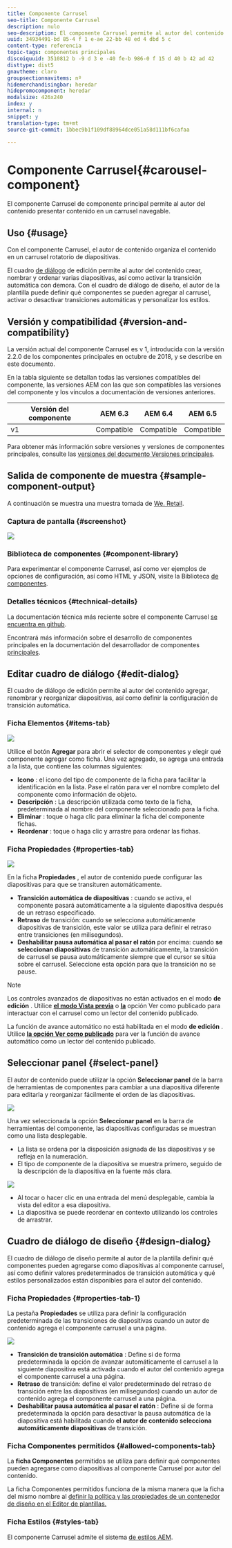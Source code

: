 ```yaml
---
title: Componente Carrusel
seo-title: Componente Carrusel
description: nulo
seo-description: El componente Carrusel permite al autor del contenido presentar contenido en un carrusel rotatorio.
uuid: 34934491-bd 85-4 f 1 e-ae 22-bb 48 ed 4 dbd 5 c
content-type: referencia
topic-tags: componentes principales
discoiquuid: 3510812 b -9 d 3 e -40 fe-b 986-0 f 15 d 40 b 42 ad 42
disttype: dist5
gnavtheme: claro
groupsectionnavitems: nº
hidemerchandisingbar: heredar
hidepromocomponent: heredar
modalsize: 426x240
index: y
internal: n
snippet: y
translation-type: tm+mt
source-git-commit: 1bbec9b1f109df88964dce051a58d111bf6cafaa

---
```



# Componente Carrusel{#carousel-component}

El componente Carrusel de componente principal permite al autor del contenido presentar contenido en un carrusel navegable.

## Uso {#usage}

Con el componente Carrusel, el autor de contenido organiza el contenido en un carrusel rotatorio de diapositivas.

El cuadro [de diálogo](#edit-dialog) de edición permite al autor del contenido crear, nombrar y ordenar varias diapositivas, así como activar la transición automática con demora. Con el cuadro de diálogo [](#design-dialog)de diseño, el autor de la plantilla puede definir qué componentes se pueden agregar al carrusel, activar o desactivar transiciones automáticas y personalizar los estilos.

## Versión y compatibilidad {#version-and-compatibility}

La versión actual del componente Carrusel es v 1, introducida con la versión 2.2.0 de los componentes principales en octubre de 2018, y se describe en este documento.

En la tabla siguiente se detallan todas las versiones compatibles del componente, las versiones AEM con las que son compatibles las versiones del componente y los vínculos a documentación de versiones anteriores.

| Versión del componente | AEM 6.3 | AEM 6.4 | AEM 6.5 |
|--- |--- |--- |--- |
| v1 | Compatible | Compatible | Compatible |

Para obtener más información sobre versiones y versiones de componentes principales, consulte las [versiones del documento Versiones principales](versions.md).

## Salida de componente de muestra {#sample-component-output}

A continuación se muestra una muestra tomada de [We. Retail](https://helpx.adobe.com/experience-manager/6-5/sites/developing/using/we-retail.html).

### Captura de pantalla {#screenshot}

![](assets/screenshot_2018-11-28at140433.png)

### Biblioteca de componentes {#component-library}

Para experimentar el componente Carrusel, así como ver ejemplos de opciones de configuración, así como HTML y JSON, visite la Biblioteca [de componentes](http://opensource.adobe.com/aem-core-wcm-components/library/carousel.html).

### Detalles técnicos {#technical-details}

La documentación técnica más reciente sobre el componente Carrusel [se encuentra en github](https://github.com/adobe/aem-core-wcm-components/blob/master/content/src/content/jcr_root/apps/core/wcm/components/carousel/v1/carousel).

Encontrará más información sobre el desarrollo de componentes principales en la documentación del desarrollador de componentes [principales](developing.md).

## Editar cuadro de diálogo {#edit-dialog}

El cuadro de diálogo de edición permite al autor del contenido agregar, renombrar y reorganizar diapositivas, así como definir la configuración de transición automática.

### Ficha Elementos {#items-tab}

![](assets/screenshot_2018-10-12at102451.png)

Utilice el botón **Agregar** para abrir el selector de componentes y elegir qué componente agregar como ficha. Una vez agregado, se agrega una entrada a la lista, que contiene las columnas siguientes:

* **Icono** : el icono del tipo de componente de la ficha para facilitar la identificación en la lista. Pase el ratón para ver el nombre completo del componente como información de objeto.
* **Descripción** : La descripción utilizada como texto de la ficha, predeterminada al nombre del componente seleccionado para la ficha.
* **Eliminar** : toque o haga clic para eliminar la ficha del componente fichas.
* **Reordenar** : toque o haga clic y arrastre para ordenar las fichas.

### Ficha Propiedades {#properties-tab}

![](assets/screenshot_2018-11-28at141054.png)

En la ficha **Propiedades** , el autor de contenido puede configurar las diapositivas para que se transituren automáticamente.

* **Transición automática de diapositivas** : cuando se activa, el componente pasará automáticamente a la siguiente diapositiva después de un retraso especificado.
* **Retraso** de transición: cuando se selecciona automáticamente diapositivas de transición, este valor se utiliza para definir el retraso entre transiciones (en milisegundos).
* **Deshabilitar pausa automática al pasar el ratón** por encima: cuando **se seleccionan diapositivas** de transición automáticamente, la transición de carrusel se pausa automáticamente siempre que el cursor se sitúa sobre el carrusel. Seleccione esta opción para que la transición no se pause.

>[!NOTE]
>
>Los controles avanzados de diapositivas no están activados en el modo **de edición** . Utilice [**el modo Vista previa**](https://helpx.adobe.com/experience-manager/6-5/sites/authoring/using/editing-content.html) o **[la](https://helpx.adobe.com/experience-manager/6-5/sites/authoring/using/editing-content.html)** opción Ver como publicado para interactuar con el carrusel como un lector del contenido publicado.
>
>La función de avance automático no está habilitada en el modo **de edición** . Utilice **[la opción Ver como publicado](https://helpx.adobe.com/experience-manager/6-5/sites/authoring/using/editing-content.html)** para ver la función de avance automático como un lector del contenido publicado.

## Seleccionar panel {#select-panel}

El autor de contenido puede utilizar la opción **Seleccionar panel** de la barra de herramientas de componentes para cambiar a una diapositiva diferente para editarla y reorganizar fácilmente el orden de las diapositivas.

![](assets/screenshot_2018-10-11at165417.png)

Una vez seleccionada la opción **Seleccionar panel** en la barra de herramientas del componente, las diapositivas configuradas se muestran como una lista desplegable.

* La lista se ordena por la disposición asignada de las diapositivas y se refleja en la numeración.
* El tipo de componente de la diapositiva se muestra primero, seguido de la descripción de la diapositiva en la fuente más clara.

![](assets/opera_snapshot_2018-11-28141537localhost.png)

* Al tocar o hacer clic en una entrada del menú desplegable, cambia la vista del editor a esa diapositiva.
* La diapositiva se puede reordenar en contexto utilizando los controles de arrastrar.

## Cuadro de diálogo de diseño {#design-dialog}

El cuadro de diálogo de diseño permite al autor de la plantilla definir qué componentes pueden agregarse como diapositivas al componente carrusel, así como definir valores predeterminados de transición automática y qué estilos personalizados están disponibles para el autor del contenido.

### Ficha Propiedades {#properties-tab-1}

La pestaña **Propiedades** se utiliza para definir la configuración predeterminada de las transiciones de diapositivas cuando un autor de contenido agrega el componente carrusel a una página.

![](assets/screenshot_2018-11-28at141824.png)

* **Transición de transición automática** : Define si de forma predeterminada la opción de avanzar automáticamente el carrusel a la siguiente diapositiva está activada cuando el autor del contenido agrega el componente carrusel a una página.
* **Retraso** de transición: define el valor predeterminado del retraso de transición entre las diapositivas (en milisegundos) cuando un autor de contenido agrega el componente carrusel a una página.
* **Deshabilitar pausa automática al pasar el ratón** : Define si de forma predeterminada la opción para desactivar la pausa automática de la diapositiva está habilitada cuando **el autor de contenido selecciona automáticamente diapositivas** de transición.

### Ficha Componentes permitidos {#allowed-components-tab}

La **ficha Componentes** permitidos se utiliza para definir qué componentes pueden agregarse como diapositivas al componente Carrusel por autor del contenido.

La ficha Componentes permitidos funciona de la misma manera que la ficha del mismo nombre al [definir la política y las propiedades de un contenedor de diseño en el Editor de plantillas.](https://helpx.adobe.com/experience-manager/6-5/sites/authoring/using/templates.html)

### Ficha Estilos {#styles-tab}

El componente Carrusel admite el sistema [de estilos AEM](authoring.md#component-styling).